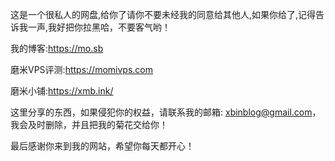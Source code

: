 这是一个很私人的网盘,给你了请你不要未经我的同意给其他人,如果你给了,记得告诉我一声,我好把你拉黑哈，不要客气哟！

我的博客:https://mo.sb

磨米VPS评测:https://momivps.com

磨米小铺:https://xmb.ink/

这里分享的东西，如果侵犯你的权益，请联系我的邮箱: xbinblog@gmail.com，我会及时删除，并且把我的菊花交给你！



最后感谢你来到我的网站，希望你每天都开心！